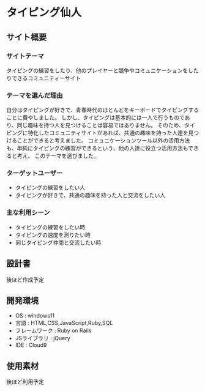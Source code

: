 # タイピング仙人

## サイト概要
### サイトテーマ
タイピングの練習をしたり、他のプレイヤーと競争やコミュニケーションをしたりできるコミュニティーサイト

### テーマを選んだ理由
自分はタイピングが好きで、青春時代のほとんどをキーボードでタイピングすることに費やしました。
しかし、タイピングは基本的には一人で行うものであり、同じ趣味を持つ人を見つけることは容易ではありません。
そのため、タイピングに特化したコミュニティサイトがあれば、共通の趣味を持った人達を見つけることができると考えました。
コミュニケーションツール以外の活用方法も、単純にタイピングの練習ができるという、他の人達に役立つ活用方法もできると考え、
このテーマを選びました。

### ターゲットユーザー
- タイピングの練習をしたい人
- タイピングが好きで、共通の趣味を持った人と交流をしたい人

### 主な利用シーン
- タイピングの練習をしたい時
- タイピングの速度を測りたい時
- 同じタイピング仲間と交流したい時

## 設計書
後ほど作成予定

## 開発環境
- OS : windows11
- 言語 : HTML,CSS,JavaScript,Ruby,SQL
- フレームワーク : Ruby on Rails
- JSライブラリ : jQuery
- IDE : Cloud9

## 使用素材
後ほど利用予定